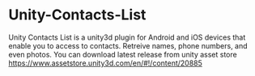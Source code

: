 # Unity-Contacts-List
Unity Contacts List is a unity3d plugin for Android and iOS devices that enable you to access to contacts. Retreive names, phone numbers, and even photos.
You can download latest release from unity asset store
https://www.assetstore.unity3d.com/en/#!/content/20885
